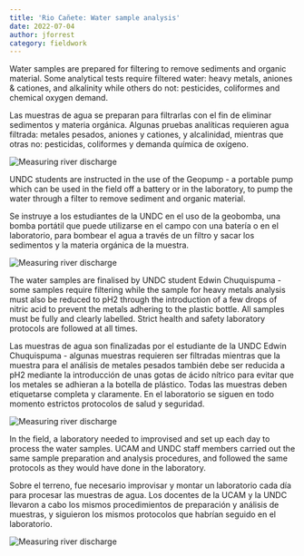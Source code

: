 ```yaml
---
title: 'Rio Cañete: Water sample analysis'
date: 2022-07-04
author: jforrest
category: fieldwork
---
```



Water samples are prepared for filtering to remove sediments and organic material. Some analytical tests require filtered water: heavy metals, aniones & cationes, and alkalinity while others do not: pesticides, coliformes and chemical oxygen demand.

Las muestras de agua se preparan para filtrarlas con el fin de eliminar sedimentos y materia orgánica. Algunas pruebas analíticas requieren agua filtrada: metales pesados, aniones y cationes, y alcalinidad, mientras que otras no: pesticidas, coliformes y demanda química de oxígeno.

![Measuring river discharge](/assets/posts/3Wateranalysis.JPG)


UNDC students are instructed in the use of the Geopump - a portable pump which can be used in the field off a battery or in the laboratory, to pump the water through a filter to remove sediment and organic material.

Se instruye a los estudiantes de la UNDC en el uso de la geobomba, una bomba portátil que puede utilizarse en el campo con una batería o en el laboratorio, para bombear el agua a través de un filtro y sacar los sedimentos y la materia orgánica de la muestra.

![Measuring river discharge](/assets/posts/3Watersamples.JPG)


The water samples are finalised by UNDC student Edwin Chuquispuma - some samples require filtering while the sample for heavy metals analysis must also be reduced to pH2 through the introduction of a few drops of nitric acid to prevent the metals adhering to the plastic bottle. All samples must be fully and clearly labelled. Strict health and safety laboratory protocols are followed at all times. 

Las muestras de agua son finalizadas por el estudiante de la UNDC Edwin Chuquispuma - algunas muestras requieren ser filtradas mientras que la muestra para el análisis de metales pesados también debe ser reducida a pH2 mediante la introducción de unas gotas de ácido nítrico para evitar que los metales se adhieran a la botella de plástico. Todas las muestras deben etiquetarse completa y claramente. En el laboratorio se siguen en todo momento estrictos protocolos de salud y seguridad. 

![Measuring river discharge](/assets/posts/3WaterLab.JPG)


In the field, a laboratory needed to improvised and set up each day to process the water samples. UCAM and UNDC staff members carried out the same sample preparation and analysis procedures, and followed the same protocols as they would have done in the laboratory.

Sobre el terreno, fue necesario improvisar y montar un laboratorio cada día para procesar las muestras de agua. Los docentes de la UCAM y la UNDC llevaron a cabo los mismos procedimientos de preparación y análisis de muestras, y siguieron los mismos protocolos que habrían seguido en el laboratorio.

![Measuring river discharge](/assets/posts/4Fieldlabs.JPG)

